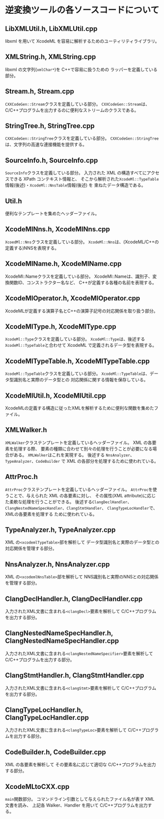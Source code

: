 # 逆変換ツールの各ソースコードについて


## LibXMLUtil.h, LibXMLUtil.cpp

libxml を用いて XcodeML を容易に解析するためのユーティリティライブラリ。

## XMLString.h, XMLString.cpp

libxml の文字列(`xmlChar*`)を C++で容易に扱うための
ラッパーを定義している部分。

## Stream.h, Stream.cpp

`CXXCodeGen::Stream`クラスを定義している部分。
`CXXCodeGen::Stream`は、C/C++プログラムを出力するのに便利なストリームのクラスである。

## StringTree.h, StringTree.cpp

`CXXCodeGen::StringTree`クラスを定義している部分。
`CXXCodeGen::StringTree`は、文字列の高速な連接機能を提供する。

## SourceInfo.h, SourceInfo.cpp

`SourceInfo`クラスを定義している部分。
入力された XML の構造すべてにアクセスできる XPath コンテキスト情報と、
そこから解析された`XcodeMl::TypeTable`情報(後述)・`XcodeMl::NnsTable`情報(後述) を
束ねたデータ構造である。

## Util.h

便利なテンプレートを集めたヘッダーファイル。

## XcodeMlNns.h, XcodeMlNns.cpp

`XcoedMl::Nns`クラスを定義している部分。
`XcodeMl::Nns`は、(XcodeML/C++の定義する)NNSを表現する。

## XcodeMlName.h, XcodeMlName.cpp

XcodeMl::Nameクラスを定義している部分。
XcodeMl::Nameは、識別子、変換関数ID、コンストラクター名など、
C++が定義する各種の名前を表現する。

## XcodeMlOperator.h, XcodeMlOperator.cpp

XcodeMLが定義する演算子名とC++の演算子記号の対応関係を取り扱う部分。

## XcodeMlType.h, XcodeMlType.cpp

`XcodeMl::Type`クラスを定義している部分。
`XcodeMl::Type`は、後述する`XcodeMl::TypeTable`と合わせて
XcodeML で定義されるデータ型を表現する。

## XcodeMlTypeTable.h, XcodeMlTypeTable.cpp

`XcodeMl::TypeTable`クラスを定義している部分。
`XcodeMl::TypeTable`は、データ型識別名と実際のデータ型との
対応関係に関する情報を保存している。

## XcodeMlUtil.h, XcodeMlUtil.cpp

XcodeMLの定義する構造に従ったXMLを解析するために便利な関数を集めたファイル。

## XMLWalker.h

`XMLWalker`クラステンプレートを定義しているヘッダーファイル。
XML の各要素を処理する際、
要素の種類に合わせて別々の処理を行うことが必要になる場合がある。
`XMLWalker`はこれを実現する。
後述する `NnsAnalyzer`、`TypeAnalyzer`、`CodeBuilder` で
XML の各部分を処理するために使われている。

## AttrProc.h

`AttrProc`クラステンプレートを定義しているヘッダーファイル。
`AttrProc`を使うことで、与えられた XML の各要素に対し、
その属性(XML attribute)に応じた柔軟な処理を行うことができる。
後述する`ClangDeclHandler`、`ClangNestedNameSpecHandler`、`ClangStmtHandler`、
`ClangTypeLocHandler`で、
XMLの各要素を処理する ために使われている。

## TypeAnalyzer.h, TypeAnalyzer.cpp

XML の`<xcodemlTypeTable>`部を解析して
データ型識別名と実際のデータ型との対応関係を管理する部分。

## NnsAnalyzer.h, NnsAnalyzer.cpp

XML の`<xcodemlNnsTable>`部を解析して
NNS識別名と実際のNNSとの対応関係を管理する部分。

## ClangDeclHandler.h, ClangDeclHandler.cpp

入力されたXML文書に含まれる`<clangDecl>`要素を解析して
C/C++プログラムを出力する部分。

## ClangNestedNameSpecHandler.h, ClangNestedNameSpecHandler.cpp

入力されたXML文書に含まれる`<clangNestedNameSpecifier>`要素を解析して
C/C++プログラムを出力する部分。

## ClangStmtHandler.h, ClangStmtHandler.cpp

入力されたXML文書に含まれる`<clangStmt>`要素を解析して
C/C++プログラムを出力する部分。

## ClangTypeLocHandler.h, ClangTypeLocHandler.cpp

入力されたXML文書に含まれる`<clangTypeLoc>`要素を解析して
C/C++プログラムを出力する部分。

## CodeBuilder.h, CodeBuilder.cpp

XML の各要素を解析して
その要素名に応じて適切な C/C++プログラムを出力する部分。

## XcodeMLtoCXX.cpp

`main`関数部分。
コマンドライン引数として与えられたファイル名が表す
XML 文書を読み、
上記各 Walker、Handler を用いて C/C++プログラムを出力する。
